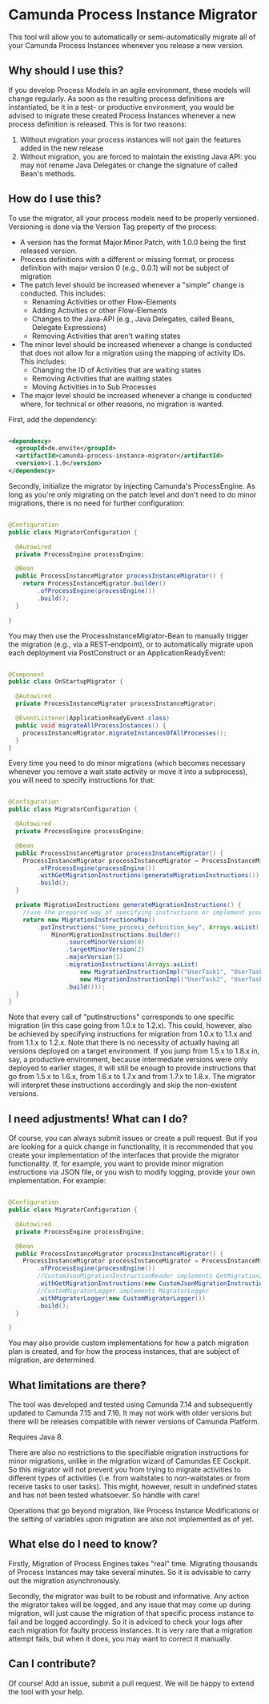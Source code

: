 # Camunda Process Instance Migrator

This tool will allow you to automatically or semi-automatically migrate all of your Camunda Process
Instances whenever you release a new version.

## Why should I use this?

If you develop Process Models in an agile environment, these models will change regularly. As soon
as the resulting process definitions are instantiated, be it in a test- or productive environment,
you would be advised to migrate these created Process Instances whenever a new process definition is
released.
This is for two reasons:

1. Without migration your process instances will not gain the features added in the new release
2. Without migration, you are forced to maintain the existing Java API: you may not rename Java
   Delegates or change the signature of called Bean's methods.

## How do I use this?

To use the migrator, all your process models need to be properly versioned. Versioning is done via
the Version Tag property of the process:

* A version has the format Major.Minor.Patch, with 1.0.0 being the first released version.
* Process definitions with a different or missing format, or process definition with major version
  0 (e.g., 0.0.1) will not be subject of migration
* The patch level should be increased whenever a "simple" change is conducted. This includes:
    * Renaming Activities or other Flow-Elements
    * Adding Activities or other Flow-Elements
    * Changes to the Java-API (e.g., Java Delegates, called Beans, Delegate Expressions)
    * Removing Activities that aren't waiting states
* The minor level should be increased whenever a change is conducted that does not allow for a
  migration using the mapping of activity IDs. This includes:
    * Changing the ID of Activities that are waiting states
    * Removing Activities that are waiting states
    * Moving Activities in to Sub Processes
* The major level should be increased whenever a change is conducted where, for technical or other
  reasons, no migration is wanted.

First, add the dependency:

```xml

<dependency>
  <groupId>de.envite</groupId>
  <artifactId>camunda-process-instance-migrator</artifactId>
  <version>1.1.0</version>
</dependency>
```

Secondly, initialize the migrator by injecting Camunda's ProcessEngine. As long as you're only
migrating on the patch level and don't need to do minor migrations, there is no need for further
configuration:

```java

@Configuration
public class MigratorConfiguration {

  @Autowired
  private ProcessEngine processEngine;

  @Bean
  public ProcessInstanceMigrator processInstanceMigrator() {
    return ProcessInstanceMigrator.builder()
        .ofProcessEngine(processEngine())
        .build();
  }

}
```

You may then use the ProcessInstanceMigrator-Bean to manually trigger the migration (e.g., via a
REST-endpoint), or to automatically migrate upon each deployment via PostConstruct or an
ApplicationReadyEvent:

```java

@Component
public class OnStartupMigrator {

  @Autowired
  private ProcessInstanceMigrator processInstanceMigrator;

  @EventListener(ApplicationReadyEvent.class)
  public void migrateAllProcessInstances() {
    processInstanceMigrator.migrateInstancesOfAllProcesses();
  }
}
```

Every time you need to do minor migrations (which becomes necessary whenever you remove a wait state
activity or move it into a subprocess), you will need to specify instructions for that:

```java

@Configuration
public class MigratorConfiguration {

  @Autowired
  private ProcessEngine processEngine;

  @Bean
  public ProcessInstanceMigrator processInstanceMigrator() {
    ProcessInstanceMigrator processInstanceMigrator = ProcessInstanceMigrator.builder()
        .ofProcessEngine(processEngine())
        .withGetMigrationInstructions(generateMigrationInstructions())
        .build();
  }

  private MigrationInstructions generateMigrationInstructions() {
    //use the prepared way of specifying instructions or implement your own
    return new MigrationInstructionsMap()
        .putInstructions("Some_process_definition_key", Arrays.asList(
            MinorMigrationInstructions.builder()
                .sourceMinorVersion(0)
                .targetMinorVersion(2)
                .majorVersion(1)
                .migrationInstructions(Arrays.asList(
                    new MigrationInstructionImpl("UserTask1", "UserTask3"),
                    new MigrationInstructionImpl("UserTask2", "UserTask3")))
                .build()));
  }
}
```

Note that every call of "putInstructions" corresponds to one specific migration (in this case going
from 1.0.x to 1.2.x). This could, however, also be achieved by specifying instructions for migration
from 1.0.x to 1.1.x and from 1.1.x to 1.2.x.
Note that there is no necessity of actually having all versions deployed on a target environment. If
you jump from 1.5.x to 1.8.x in, say, a productive environment, because intermediate versions were
only deployed to earlier stages, it will still be enough to provide instructions that go from 1.5.x
to 1.6.x, from 1.6.x to 1.7.x and from 1.7.x to 1.8.x. The migrator will interpret these
instructions accordingly and skip the non-existent versions.

## I need adjustments! What can I do?

Of course, you can always submit issues or create a pull request. But if you are looking for a quick
change in functionality, it is recommended that you create your implementation of the interfaces
that provide the migrator functionality. If, for example, you want to provide minor migration
instructions via JSON file, or you wish to modify logging, provide your own implementation. For
example:

```java

@Configuration
public class MigratorConfiguration {

  @Autowired
  private ProcessEngine processEngine;

  @Bean
  public ProcessInstanceMigrator processInstanceMigrator() {
    ProcessInstanceMigrator processInstanceMigrator = ProcessInstanceMigrator.builder()
        .ofProcessEngine(processEngine())
        //CustomJsonMigrationInstructionReader implements GetMigrationInstructions
        .withGetMigrationInstructions(new CustomJsonMigrationInstructionReader())
        //CustomMigratorLogger implements MigratorLogger
        .withMigratorLogger(new CustomMigratorLogger())
        .build();
  }

}
```

You may also provide custom implementations for how a patch migration plan is created, and for how
the process instances, that are subject of migration, are determined.

## What limitations are there?

The tool was developed and tested using Camunda 7.14 and subsequently updated to Camunda 7.15 and
7.16. It may not work with older versions but there will be releases compatible with newer versions
of Camunda Platform.

Requires Java 8.

There are also no restrictions to the specifiable migration instructions for minor migrations,
unlike in the migration wizard of Camundas EE Cockpit. So this migrator will not prevent you from
trying to migrate activities to different types of activities (i.e. from waitstates to
non-waitstates or from receive tasks to user tasks). This might, however, result in undefined states
and has not been tested whatsoever. So handle with care!

Operations that go beyond migration, like Process Instance Modifications or the setting of variables
upon migration are also not implemented as of yet.

## What else do I need to know?

Firstly, Migration of Process Engines takes "real" time. Migrating thousands of Process Instances
may take several minutes. So it is advisable to carry out the migration asynchronously.

Secondly, the migrator was built to be robust and informative. Any action the migrator takes will be
logged, and any issue that may come up during migration, will just cause the migration of that
specific process instance to fail and be logged accordingly. So it is adviced to check your logs
after each migration for faulty process instances. It is very rare that a migration attempt fails,
but when it does, you may want to correct it manually.

## Can I contribute?

Of course! Add an issue, submit a pull request. We will be happy to extend the tool with your help.